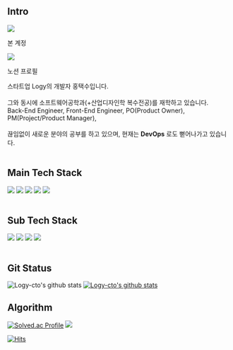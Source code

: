 ##  Intro
<div>
  <a href="https://github.com/Logy-CTO" target="_blank"><img src="https://img.shields.io/badge/GitHub-6AD0C5.svg?style=flat-square&logo=GitHub&logoColor=white"/></a>
  <p>본 계정</p>
</div>
<div>
  <a href="https://motley-bongo-b81.notion.site/Backend-DEV-feaa38a12ccb4cd1a35050b750abae07" target="_blank">
    <img src="https://img.shields.io/badge/Notion-FF6F61.svg?style=flat-square&logo=Notion&logoColor=white"/>
  </a>
  <p>노션 프로필</p>
</div>


스타트업 Logy의 개발자 홍택수입니다.
<br><br>
그와 동시에 소프트웨어공학과(+산업디자인학 복수전공)를 재학하고 있습니다.
<br>
Back-End Engineer, Front-End Engineer, PO(Product Owner), PM(Project/Product Manager), 
<br><br>
끊임없이 새로운 분야의 공부를 하고 있으며, 
현재는 **DevOps** 로도 뻗어나가고 있습니다.
<br><br>


##  Main Tech Stack 
<div>
  <img src="https://img.shields.io/badge/Java-007396?style=for-the-badge&logo=java&logoColor=white">
    <img src="https://img.shields.io/badge/Spring%20Boot-6DB33F?style=for-the-badge&logo=spring-boot&logoColor=white">
  <img src="https://img.shields.io/badge/Python-3776AB?style=for-the-badge&logo=python&logoColor=white">
  <img src="https://img.shields.io/badge/Linux-FCC624?style=for-the-badge&logo=linux&logoColor=black">
  <img src="https://img.shields.io/badge/MySQL-4479A1?style=for-the-badge&logo=mysql&logoColor=white">
</div>
<br>

##  Sub Tech Stack 
<div>
  <img src="https://img.shields.io/badge/Pandas-150458?style=for-the-badge&logo=pandas&logoColor=white">
  <img src="https://img.shields.io/badge/OpenCV-5C3EE8?style=for-the-badge&logo=opencv&logoColor=white">
  <img src="https://img.shields.io/badge/React-61DAFB?style=for-the-badge&logo=react&logoColor=black">
  <img src="https://img.shields.io/badge/Nginx-269539?style=for-the-badge&logo=nginx&logoColor=white">
</div>
<br>


##  Git Status
<!-- [![trophy](https://github-profile-trophy.vercel.app/?username=Logy-cto)](https://github.com/ryo-ma/github-profile-trophy) -->

![Logy-cto's github stats](https://github-readme-stats.vercel.app/api?username=Logy-cto&show_icons=true&theme=merko)
[![Logy-cto's github stats](https://github-readme-stats.vercel.app/api/top-langs/?username=Logy-cto&show_icons=true&hide_border=true&title_color=004386&icon_color=004386&layout=compact&theme=merko)](https://github.com/Logy-cto)

<!-- [![Hits](https://hits.seeyoufarm.com/api/count/incr/badge.svg?url=https%3A%2F%2Fgithub.com%2FLogy-cto%2Fhit-counter&count_bg=%2379C83D&title_bg=%23555555&icon=&icon_color=%23E7E7E7&title=hits&edge_flat=true)](https://hits.seeyoufarm.com) -->

##  Algorithm
[![Solved.ac Profile](http://mazassumnida.wtf/api/v2/generate_badge?boj=hong2hwa3542)](https://solved.ac/hong2hwa3542/) 
<a href="https://opgc.me/#/users/Logy-CTO" target="_blank"><img src="https://api.opgc.me/githubs/users/Logy-CTO/tag/?theme=basic" /></a>

[![Hits](https://hits.seeyoufarm.com/api/count/incr/badge.svg?url=https%3A%2F%2Fgithub.com%2FLogy-CTO&count_bg=%233DB1C8&title_bg=%23555555&icon=&icon_color=%23E7E7E7&title=hits&edge_flat=false)](https://hits.seeyoufarm.com)
